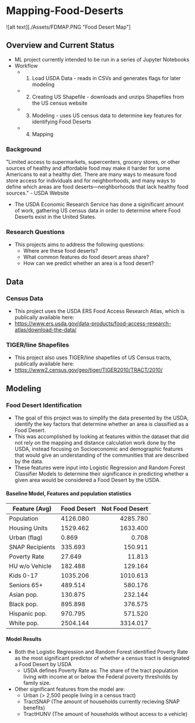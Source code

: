 # Mapping-Food-Deserts

![alt text][./Assets/FDMAP.PNG "Food Desert Map"]


## Overview and Current Status
- ML project currently intended to be run in a series of Jupyter Notebooks
- Workflow
    - 1. Load USDA Data -  reads in CSVs and generates flags for later modeling
    - 2. Creating US Shapefile  - downloads and unzips Shapefiles from the US census website
    - 3. Modeling  - uses US census data to determine key features for identifying Food Deserts
    - 4. Mapping 

### Background
"Limited access to supermarkets, supercenters, grocery stores, or other sources of healthy and affordable food may make it harder for some Americans to eat a healthy diet. There are many ways to measure food store access for individuals and for neighborhoods, and many ways to define which areas are food deserts—neighborhoods that lack healthy food sources." - USDA Website

- The USDA Economic Research Service has done a siginificant amount of work, gathering US census data in order to determine where Food Deserts exist in the United States.
### Research Questions
- This projects aims to address the following questions:
    - Where are these food deserts?
    - What common features do food desert areas share?
    - How can we predict whether an area is a food desert?
    
## Data

### Census Data
- This project uses the USDA ERS Food Access Research Atlas, which is publically available here:
- https://www.ers.usda.gov/data-products/food-access-research-atlas/download-the-data/

### TIGER/line Shapefiles
- This project also uses TIGER/line shapefiles of US Census tracts, publically available here:
- https://www2.census.gov/geo/tiger/TIGER2010/TRACT/2010/

## Modeling

### Food Desert Identification
- The goal of this project was to simplify the data presented by the USDA, identify the key factors that determine whether an area is classified as a Food Desert.
- This was accomplished by looking at features within the dataset that did not rely on the mapping and distance calculation work done by the USDA, instead focusing on Socioeconomic and demographic features that would give an understanding of the communities that are described by the data.
- These features were input into Logistic Regression and Random Forest Classifier Models to determine their significance in predicting whether a given area would be considered a Food Desert by the USDA.

#### Baseline Model, Features and population statistics

Feature (Avg)| Food Desert| Not Food Desert
------------ | ---------  | --------:
Population   | 4126.080   | 4285.780
Housing Units| 1529.462   | 1633.400
Urban (flag) | 0.869 | 0.708
SNAP Recipients | 335.693 | 150.911
Poverty Rate | 27.649 | 11.813
HU w/o Vehicle| 182.488 | 129.164
Kids 0-17| 1035.206 | 1010.613
Seniors 65+ | 489.514 | 580.176
Asian pop.  | 130.875 | 232.144
Black pop.  | 895.898 | 376.575
Hispanic pop.| 970.795 | 571.520
White pop.  | 2504.144 | 3314.017


#### Model Results
- Both the Logistic Regression and Random Forest identified Poverty Rate as the most significant predictor of whether a census tract is designated a Food Desert by USDA
    - USDA defines Poverty Rate as: The share of the tract population living with income at or below the Federal poverty thresholds by family size.
- Other significant features from the model are:
    - Urban (> 2,500 people living in a census tract)
    - TractSNAP (The amount of households currently recieving SNAP benefits)
    - TractHUNV (The amount of households without access to a vehicle)

